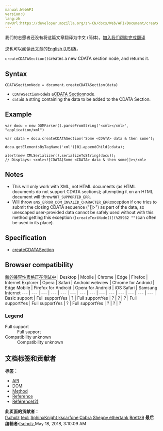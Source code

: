 ```yaml
---
manual:WebAPI
version:0
lang:zh
rawUrl:https://developer.mozilla.org/zh-CN/docs/Web/API/Document/createCDATASection
---
```




<bdi>我们的志愿者还没有将这篇文章翻译为<bdi>中文 (简体)</bdi>。[加入我们帮助完成翻译](%25930 "")<br></br>您也可以阅读此文章的[English (US)](%25931 "")版。</bdi>






`createCDATASection()`creates a new CDATA section node, and returns it.


## Syntax<a name="Syntax"></a>

```
CDATASectionNode = document.createCDATASection(data) 

```

* `CDATASectionNode`is a[CDATA Section](%14272 "")node.
* `data`is a string containing the data to be added to the CDATA Section.

## Example<a name="Example"></a>

```
var docu = new DOMParser().parseFromString('<xml></xml>',  "application/xml")

var cdata = docu.createCDATASection('Some <CDATA> data & then some');

docu.getElementsByTagName('xml')[0].appendChild(cdata);

alert(new XMLSerializer().serializeToString(docu));
// Displays: <xml><![CDATA[Some <CDATA> data & then some]]></xml>
```

## Notes<a name="Notes"></a>

* This will only work with XML, not HTML documents (as HTML documents do not support CDATA sections); attempting it on an HTML document will throw`NOT_SUPPORTED_ERR`.
* Will throw a`NS_ERROR_DOM_INVALID_CHARACTER_ERR`exception if one tries to submit the closing CDATA sequence (&quot;]]&gt;&quot;) as part of the data, so unescaped user-provided data cannot be safely used without with this method getting this exception (`[createTextNode()](%25932 "")`can often be used in its place).

## Specification<a name="Specification"></a>

* [createCDATASection](%25933 "")

## Browser compatibility<a name="Browser_compatibility"></a>
[新的兼容性表格正在测试中<i></i>](%3360 "")
 | <abbr>Desktop<i></i></abbr> | <abbr>Mobile<i></i></abbr> 
 | <abbr>Chrome<i></i></abbr> | <abbr>Edge<i></i></abbr> | <abbr>Firefox<i></i></abbr> | <abbr>Internet Explorer<i></i></abbr> | <abbr>Opera<i></i></abbr> | <abbr>Safari<i></i></abbr> | <abbr>Android webview<i></i></abbr> | <abbr>Chrome for Android<i></i></abbr> | <abbr>Edge Mobile<i></i></abbr> | <abbr>Firefox for Android<i></i></abbr> | <abbr>Opera for Android<i></i></abbr> | <abbr>iOS Safari<i></i></abbr> | <abbr>Samsung Internet<i></i></abbr> 
 ---  |  ---  |  ---  |  ---  |  ---  |  ---  |  ---  |  ---  |  ---  |  ---  |  ---  |  ---  |  ---  |  ---  | 
Basic support | <abbr>Full support</abbr>Yes | <abbr>?</abbr> | <abbr>Full support</abbr>Yes | <abbr>?</abbr> | <abbr>?</abbr> | <abbr>?</abbr> | <abbr>Full support</abbr>Yes | <abbr>Full support</abbr>Yes | <abbr>?</abbr> | <abbr>Full support</abbr>Yes | <abbr>?</abbr> | <abbr>?</abbr> | <abbr>?</abbr> 


### Legend<a name="Legend"></a>
<dl><dt id=''><abbr>Full support</abbr></dt><dd>Full support</dd><dt id=''><abbr>Compatibility unknown</abbr></dt><dd>Compatibility unknown</dd></dl>



## 文档标签和贡献者
**标签：**
* [API](%50 "")
* [DOM](%456 "")
* [Method](%14476 "")
* [Reference](%3381 "")
* [Référence(2)](%3892 "")

**此页面的贡献者：**[fscholz](%60 ""),[teoli](%160 ""),[SphinxKnight](%191 ""),[kscarfone](%3900 ""),[Cobra](%10931 ""),[Sheppy](%405 ""),[ethertank](%65 ""),[Brettz9](%5522 "")
**最后编辑者:**[fscholz](%60 ""),<time>May 18, 2018, 3:10:09 AM</time>


